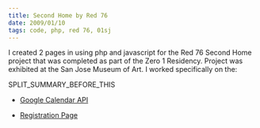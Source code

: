 ```yaml
---
title: Second Home by Red 76
date: 2009/01/10
tags: code, php, red 76, 01sj
---
```


I created 2 pages in using php and javascript for the Red 76 Second Home project that was completed as part of the Zero 1 Residency. Project was exhibited at the San Jose Museum of Art. I worked specifically on the:

SPLIT\_SUMMARY\_BEFORE\_THIS

	
  * [Google Calendar API](http://web.archive.org/web/20080621025418/http://welcometosecondhome.org/liberty-hall/)

	
  * [Registration Page](http://web.archive.org/web/20080531042243/http://welcometosecondhome.org/join/)


